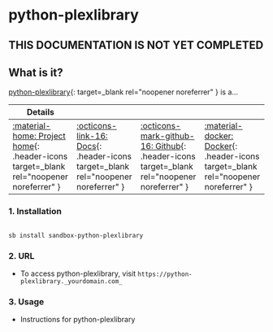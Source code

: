 # python-plexlibrary

## THIS DOCUMENTATION IS NOT YET COMPLETED

## What is it?

[python-plexlibrary](https://appname.url){: target=_blank rel="noopener noreferrer" } is a...

| Details     |             |             |             |
|-------------|-------------|-------------|-------------|
| [:material-home: Project home](https://python-plexlibrary.url){: .header-icons target=_blank rel="noopener noreferrer" } | [:octicons-link-16: Docs](https://python-plexlibrary.docs.url){: .header-icons target=_blank rel="noopener noreferrer" } | [:octicons-mark-github-16: Github](https://github.com/python-plexlibrary/python-plexlibrary){: .header-icons target=_blank rel="noopener noreferrer" } | [:material-docker: Docker](https://hub.docker.com/r/python-plexlibrary/python-plexlibrary){: .header-icons target=_blank rel="noopener noreferrer" }|

### 1. Installation

``` shell

sb install sandbox-python-plexlibrary

```

### 2. URL

- To access python-plexlibrary, visit `https://python-plexlibrary._yourdomain.com_`

### 3. Usage

- Instructions for python-plexlibrary
